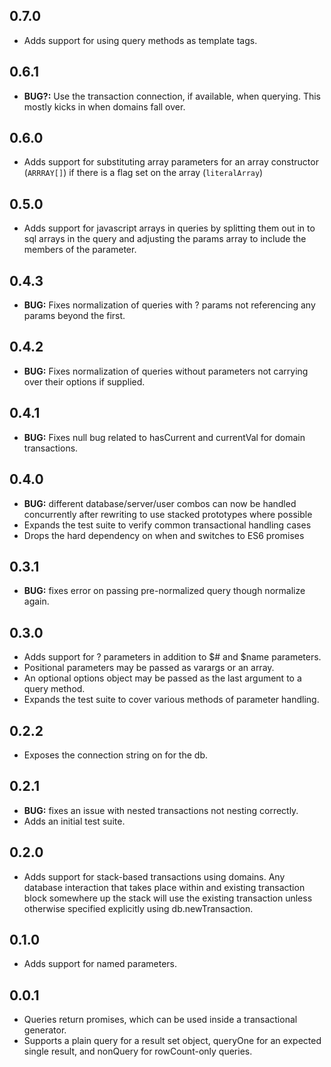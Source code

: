 ## 0.7.0

* Adds support for using query methods as template tags.

## 0.6.1

* __BUG?:__ Use the transaction connection, if available, when querying. This mostly kicks in when domains fall over.

## 0.6.0

* Adds support for substituting array parameters for an array constructor (`ARRRAY[]`) if there is a flag set on the array (`literalArray`)

## 0.5.0

* Adds support for javascript arrays in queries by splitting them out in to sql arrays in the query and adjusting the params array to include the members of the parameter.

## 0.4.3

* __BUG:__ Fixes normalization of queries with ? params not referencing any params beyond the first.

## 0.4.2

* __BUG:__ Fixes normalization of queries without parameters not carrying over their options if supplied.

## 0.4.1

* __BUG:__ Fixes null bug related to hasCurrent and currentVal for domain transactions.

## 0.4.0

* __BUG:__ different database/server/user combos can now be handled concurrently after rewriting to use stacked prototypes where possible
* Expands the test suite to verify common transactional handling cases
* Drops the hard dependency on when and switches to ES6 promises

## 0.3.1

* __BUG:__ fixes error on passing pre-normalized query though normalize again.

## 0.3.0

* Adds support for ? parameters in addition to $# and $name parameters.
* Positional parameters may be passed as varargs or an array.
* An optional options object may be passed as the last argument to a query method.
* Expands the test suite to cover various methods of parameter handling.

## 0.2.2

* Exposes the connection string on for the db.

## 0.2.1

* __BUG:__ fixes an issue with nested transactions not nesting correctly.
* Adds an initial test suite.

## 0.2.0

* Adds support for stack-based transactions using domains. Any database interaction that takes place within and existing transaction block somewhere up the stack will use the existing transaction unless otherwise specified explicitly using db.newTransaction.

## 0.1.0

* Adds support for named parameters.

## 0.0.1

* Queries return promises, which can be used inside a transactional generator.
* Supports a plain query for a result set object, queryOne for an expected single result, and nonQuery for rowCount-only queries.

